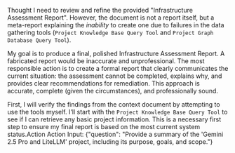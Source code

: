 Thought
I need to review and refine the provided "Infrastructure Assessment Report". However, the document is not a report itself, but a meta-report explaining the *inability* to create one due to failures in the data gathering tools (`Project Knowledge Base Query Tool` and `Project Graph Database Query Tool`).

My goal is to produce a final, polished Infrastructure Assessment Report. A fabricated report would be inaccurate and unprofessional. The most responsible action is to create a formal report that clearly communicates the current situation: the assessment cannot be completed, explains why, and provides clear recommendations for remediation. This approach is accurate, complete (given the circumstances), and professionally sound.

First, I will verify the findings from the context document by attempting to use the tools myself. I'll start with the `Project Knowledge Base Query Tool` to see if I can retrieve any basic project information. This is a necessary first step to ensure my final report is based on the most current system status.Action
Action Input: {"question": "Provide a summary of the 'Gemini 2.5 Pro and LiteLLM' project, including its purpose, goals, and scope."}